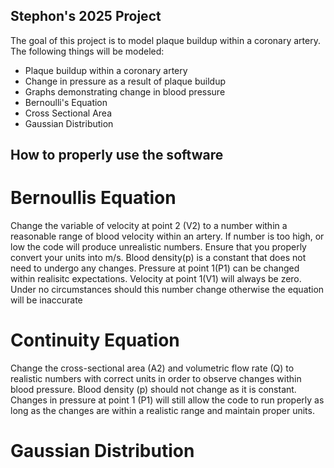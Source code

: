 ## Stephon's 2025 Project
The goal of this project is to model plaque buildup within a coronary artery. The following things will be modeled:
- Plaque buildup within a coronary artery
- Change in pressure as a result of plaque buildup
- Graphs demonstrating change in blood pressure
- Bernoulli's Equation
- Cross Sectional Area
- Gaussian Distribution


## How to properly use the software
# Bernoullis Equation
Change the variable of velocity at point 2 (V2) to a number within a reasonable range of blood velocity within an artery. If number is too high, or low the code will produce unrealistic numbers. Ensure that you properly convert your units into m/s. Blood density(p) is a constant that does not need to undergo any changes. Pressure at point 1(P1) can be changed within realisitc expectations. Velocity at point 1(V1) will always be zero. Under no circumstances should this number change otherwise the equation will be inaccurate 

# Continuity Equation
Change the cross-sectional area (A2) and volumetric flow rate (Q) to realistic numbers with correct units in order to observe changes within blood pressure. Blood density (p) should not change as it is constant. Changes in pressure at point 1 (P1) will still allow the code to run properly as long as the changes are within a realistic range and maintain proper units.

# Gaussian Distribution
